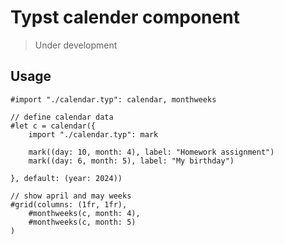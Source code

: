 # Typst calender component

> Under development

## Usage

```typst
#import "./calendar.typ": calendar, monthweeks

// define calendar data
#let c = calendar({
    import "./calendar.typ": mark
    
    mark((day: 10, month: 4), label: "Homework assignment")
    mark((day: 6, month: 5), label: "My birthday")

}, default: (year: 2024))

// show april and may weeks
#grid(columns: (1fr, 1fr), 
    #monthweeks(c, month: 4),
    #monthweeks(c, month: 5)
)
```

